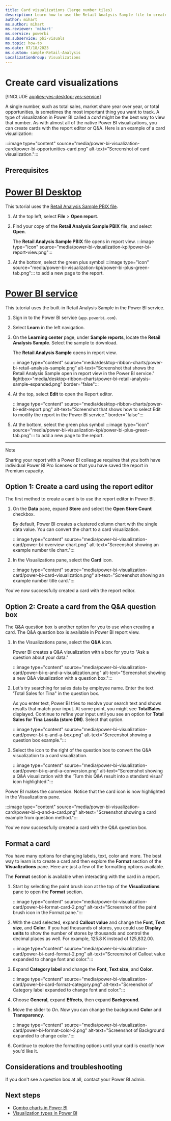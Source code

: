 ```yaml
---
title: Card visualizations (large number tiles)
description: Learn how to use the Retail Analysis Sample file to create a Card visualization in Power BI to view a single type of data, such as total sales.
author: mihart
ms.author: mihart
ms.reviewer: 'mihart'
ms.service: powerbi
ms.subservice: pbi-visuals
ms.topic: how-to
ms.date: 07/18/2023
ms.custom: sample-Retail-Analysis
LocalizationGroup: Visualizations
---
```


# Create card visualizations

[!INCLUDE [applies-yes-desktop-yes-service](../includes/applies-yes-desktop-yes-service.md)]

A single number, such as total sales, market share year over year, or total opportunities, is sometimes the most important thing you want to track. A type of visualization in Power BI called a *card* might be the best way to view that number. As with almost all of the native Power BI visualizations, you can create cards with the report editor or Q&A. Here is an example of a card visualization:

:::image type="content" source="media/power-bi-visualization-card/power-bi-opportunities-card.png" alt-text="Screenshot of card visualization.":::

## Prerequisites

# [Power BI Desktop](#tab/powerbi-desktop)

This tutorial uses the [Retail Analysis Sample PBIX file](https://download.microsoft.com/download/9/6/D/96DDC2FF-2568-491D-AAFA-AFDD6F763AE3/Retail%20Analysis%20Sample%20PBIX.pbix).

1. At the top left, select **File** > **Open report**.

1. Find your copy of the **Retail Analysis Sample PBIX** file, and select **Open**.

   The **Retail Analysis Sample PBIX** file opens in report view. :::image type="icon" source="media/power-bi-visualization-kpi/power-bi-report-view.png":::

1. At the bottom, select the green plus symbol :::image type="icon" source="media/power-bi-visualization-kpi/power-bi-plus-green-tab.png"::: to add a new page to the report.

# [Power BI service](#tab/powerbi-service)

This tutorial uses the built-in Retail Analysis Sample in the Power BI service.

1. Sign in to the Power BI service (`app.powerbi.com`).

1. Select **Learn** in the left navigation.

1. On the **Learning center** page, under **Sample reports**, locate the **Retail Analysis Sample**. Select the sample to download.

   The **Retail Analysis Sample** opens in report view.
  
   :::image type="content" source="media/desktop-ribbon-charts/power-bi-retail-analysis-sample.png" alt-text="Screenshot that shows the Retail Analysis Sample open in report view in the Power BI service." lightbox="media/desktop-ribbon-charts/power-bi-retail-analysis-sample-expanded.png" border="false":::

1. At the top, select **Edit** to open the Report editor.

   :::image type="content" source="media/desktop-ribbon-charts/power-bi-edit-report.png" alt-text="Screenshot that shows how to select Edit to modify the report in the Power BI service." border="false":::

1. At the bottom, select the green plus symbol :::image type="icon" source="media/power-bi-visualization-kpi/power-bi-plus-green-tab.png"::: to add a new page to the report.

---

> [!NOTE]
> Sharing your report with a Power BI colleague requires that you both have individual Power BI Pro licenses or that you have saved the report in Premium capacity.

## Option 1: Create a card using the report editor

The first method to create a card is to use the report editor in Power BI.

1. On the **Data** pane, expand **Store** and select the **Open Store Count** checkbox.

    By default, Power BI creates a clustered column chart with the single data value. You can convert the chart to a card visualization.

   :::image type="content" source="media/power-bi-visualization-card/power-bi-overview-chart.png" alt-text="Screenshot showing an example number tile chart.":::

1. In the Visualizations pane, select the **Card** icon.

   :::image type="content" source="media/power-bi-visualization-card/power-bi-card-visualization.png" alt-text="Screenshot showing an example number title card.":::

You've now successfully created a card with the report editor.

## Option 2: Create a card from the Q&A question box

The Q&A question box is another option for you to use when creating a card. The Q&A question box is available in Power BI report view.

1. In the Visualizations pane, select the **Q&A** icon.

   Power BI creates a Q&A visualization with a box for you to "Ask a question about your data."

   :::image type="content" source="media/power-bi-visualization-card/power-bi-q-and-a-visualization.png" alt-text="Screenshot showing a new Q&A visualization with a question box.":::

1. Let's try searching for sales data by employee name. Enter the text 'Total Sales for Tina" in the question box.

   As you enter text, Power BI tries to resolve your search text and shows results that match your input. At some point, you might see **TotalSales** displayed. Continue to refine your input until you see an option for **Total Sales for Tina Lassila (store DM)**. Select that option.

   :::image type="content" source="media/power-bi-visualization-card/power-bi-q-and-a-box.png" alt-text="Screenshot showing a question box example.":::

1. Select the icon to the right of the question box to convert the Q&A visualization to a card visualization.

   :::image type="content" source="media/power-bi-visualization-card/power-bi-q-and-a-conversion.png" alt-text="Screenshot showing a Q&A visualization with the 'Turn this Q&A result into a standard visual' icon highlighted.":::

Power BI makes the conversion. Notice that the card icon is now highlighted in the Visualizations pane.

:::image type="content" source="media/power-bi-visualization-card/power-bi-q-and-a-card.png" alt-text="Screenshot showing a card example from question method.":::

You've now successfully created a card with the Q&A question box.

## Format a card

You have many options for changing labels, text, color and more. The best way to learn is to create a card and then explore the **Format** section of the **Visualizations** pane. Here are just a few of the formatting options available.

The **Format** section is available when interacting with the card in a report.

1. Start by selecting the paint brush icon at the top of the **Visualizations** pane to open the **Format** section.

   :::image type="content" source="media/power-bi-visualization-card/power-bi-format-card-2.png" alt-text="Screenshot of the paint brush icon in the Format pane.":::

1. With the card selected, expand **Callout value** and change the **Font**, **Text size**, and **Color**. If you had thousands of stores, you could use **Display units** to show the number of stores by thousands and control the decimal places as well. For example, 125.8 K instead of 125,832.00.

   :::image type="content" source="media/power-bi-visualization-card/power-bi-card-format-2.png" alt-text="Screenshot of Callout value expanded to change font and color.":::

1. Expand **Category label** and change the **Font**, **Text size**, and **Color**.

   :::image type="content" source="media/power-bi-visualization-card/power-bi-card-format-category.png" alt-text="Screenshot of Category label expanded to change font and color.":::

1. Choose **General**, expand **Effects**, then expand **Background**.
1. Move the slider to *On*. Now you can change the background **Color** and **Transparency**.

   :::image type="content" source="media/power-bi-visualization-card/power-bi-format-color-2.png" alt-text="Screenshot of Background expanded to change color.":::

1. Continue to explore the formatting options until your card is exactly how you'd like it.

## Considerations and troubleshooting

If you don't see a question box at all, contact your Power BI admin.

## Next steps

- [Combo charts in Power BI](power-bi-visualization-combo-chart.md)
- [Visualization types in Power BI](power-bi-visualization-types-for-reports-and-q-and-a.md)
